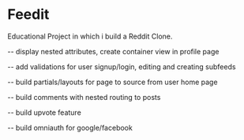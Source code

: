 # Feedit
Educational Project in which i build a Reddit Clone.

-- display nested attributes, create container view in profile page

-- add validations for user signup/login, editing and creating subfeeds

-- build partials/layouts for page to source from user home page

-- build comments with nested routing to posts

-- build upvote feature

-- build omniauth for google/facebook
